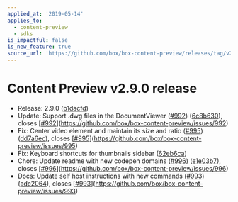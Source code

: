 ```yaml
---
applied_at: '2019-05-14'
applies_to:
  - content-preview
  - sdks
is_impactful: false
is_new_feature: true
source_url: 'https://github.com/box/box-content-preview/releases/tag/v2.9.0'
---
```


# Content Preview v2.9.0 release


* Release: 2.9.0 ([b1dacfd](https://github.com/box/box-content-preview/commit[b1dacfd](https://github.com/box/box-content-preview/commit/b1dacfd)))
* Update: Support .dwg files in the DocumentViewer ([#992](https://github.com/box/box-content-preview/pull/992)) ([6c8b630](https://github.com/box/box-content-preview/commit[6c8b630](https://github.com/box/box-content-preview/commit/6c8b630))), closes [[#992](https://github.com/box/box-content-preview/pull/992)](https://github.com/box/box-content-preview/issues/992)
* Fix: Center video element and maintain its size and ratio ([#995](https://github.com/box/box-content-preview/pull/995)) ([dd7a6ec](https://github.com/box/box-content-preview/commit[dd7a6ec](https://github.com/box/box-content-preview/commit/dd7a6ec))), closes [[#995](https://github.com/box/box-content-preview/pull/995)](https://github.com/box/box-content-preview/issues/995)
* Fix: Keyboard shortcuts for thumbnails sidebar ([62eb6ca](https://github.com/box/box-content-preview/commit[62eb6ca](https://github.com/box/box-content-preview/commit/62eb6ca)))
* Chore: Update readme with new codepen domains ([#996](https://github.com/box/box-content-preview/pull/996)) ([e1e03b7](https://github.com/box/box-content-preview/commit[e1e03b7](https://github.com/box/box-content-preview/commit/e1e03b7))), closes [[#996](https://github.com/box/box-content-preview/pull/996)](https://github.com/box/box-content-preview/issues/996)
* Docs: Update self host instructions with new commands ([#993](https://github.com/box/box-content-preview/pull/993)) ([adc2064](https://github.com/box/box-content-preview/commit[adc2064](https://github.com/box/box-content-preview/commit/adc2064))), closes [[#993](https://github.com/box/box-content-preview/pull/993)](https://github.com/box/box-content-preview/issues/993)



